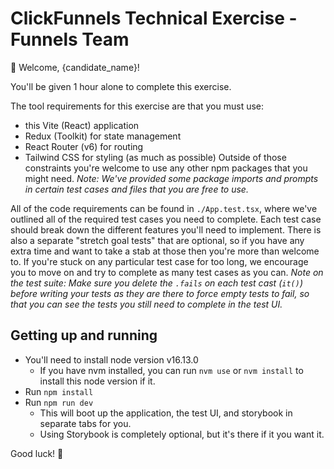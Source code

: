 # ClickFunnels Technical Exercise - Funnels Team

👋 Welcome, {candidate_name}!

You'll be given 1 hour alone to complete this exercise.

The tool requirements for this exercise are that you must use:

- this Vite (React) application
- Redux (Toolkit) for state management
- React Router (v6) for routing
- Tailwind CSS for styling (as much as possible)
  Outside of those constraints you're welcome to use any other npm packages that you might need. _Note: We've provided some package imports and prompts in certain test cases and files that you are free to use._

All of the code requirements can be found in `./App.test.tsx`, where we've outlined all of the required test cases you need to complete. Each test case should break down the different features you'll need to implement. There is also a separate "stretch goal tests" that are optional, so if you have any extra time and want to take a stab at those then you're more than welcome to. If you're stuck on any particular test case for too long, we encourage you to move on and try to complete as many test cases as you can. _Note on the test suite: Make sure you delete the `.fails` on each test cast (`it()`) before writing your tests as they are there to force empty tests to fail, so that you can see the tests you still need to complete in the test UI._

## Getting up and running

- You'll need to install node version v16.13.0
  - If you have nvm installed, you can run `nvm use` or `nvm install` to install this node version if it.
- Run `npm install`
- Run `npm run dev`
  - This will boot up the application, the test UI, and storybook in separate tabs for you.
  - Using Storybook is completely optional, but it's there if it you want it.

Good luck! 🚀
